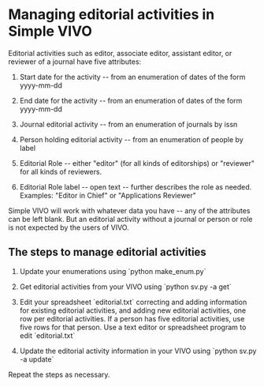 # Managing editorial activities in Simple VIVO

Editorial activities such as editor, associate editor, assistant editor, or reviewer of a journal have five attributes:

1. Start date for the activity -- from an enumeration of dates of the form yyyy-mm-dd

2. End date for the activity -- from an enumeration of dates of the form yyyy-mm-dd

3. Journal editorial activity -- from an enumeration of journals by issn

4. Person holding editorial activity -- from an enumeration of people by label

5. Editorial Role -- either "editor" \(for all kinds of editorships\) or "reviewer" for all kinds of reviewers.

6. Editorial Role label -- open text -- further describes the role as needed.  Examples: "Editor in Chief" or "Applications Reviewer"

Simple VIVO will work with whatever data you have -- any of the attributes can be left blank.  But an editorial activity without a journal or person or role is not expected by the users of VIVO.

## The steps to manage editorial activities

1. Update your enumerations using \`python make\_enum.py\`

2. Get editorial activities from your VIVO using \`python sv.py -a get\`

3. Edit your spreadsheet \`editorial.txt\` correcting and adding information for existing editorial activities, and adding new editorial activities, one row per editorial activities.  If a person has five editorial activities, use five rows for that person. Use a text editor or spreadsheet program to edit \`editorial.txt\`

4. Update the editorial activity information in your VIVO using \`python sv.py -a update\`

Repeat the steps as necessary.

